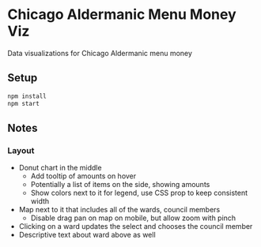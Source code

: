 # Chicago Aldermanic Menu Money Viz

Data visualizations for Chicago Aldermanic menu money

## Setup

```bash
npm install
npm start
```

## Notes

### Layout

- Donut chart in the middle
    - Add tooltip of amounts on hover
    - Potentially a list of items on the side, showing amounts
    - Show colors next to it for legend, use CSS prop to keep consistent width
- Map next to it that includes all of the wards, council members
    - Disable drag pan on map on mobile, but allow zoom with pinch
- Clicking on a ward updates the select and chooses the council member
- Descriptive text about ward above as well
